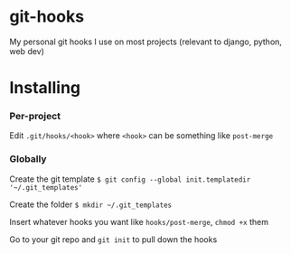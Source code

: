 # git-hooks
My personal git hooks I use on most projects (relevant to django, python, web dev)


# Installing

### Per-project

Edit ```.git/hooks/<hook>``` where `<hook>` can be something like `post-merge`

### Globally

Create the git template
```$ git config --global init.templatedir '~/.git_templates'```

Create the folder
```$ mkdir ~/.git_templates```

Insert whatever hooks you want like ```hooks/post-merge```, `chmod +x` them

Go to your git repo and `git init` to pull down the hooks

